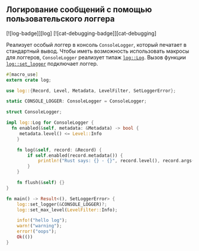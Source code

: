 ## Логирование сообщений с помощью пользовательского логгера

[![log-badge]][log] [![cat-debugging-badge]][cat-debugging]

Реализует особый логгер в консоль `ConsoleLogger`, который печатает в стандартный вывод.
Чтобы иметь возможность использовать макросы для логгеров, `ConsoleLogger` реализует типаж
[`log::Log`]. Вызов функции [`log::set_logger`] подключает логгер.

```rust
#[macro_use]
extern crate log;

use log::{Record, Level, Metadata, LevelFilter, SetLoggerError};

static CONSOLE_LOGGER: ConsoleLogger = ConsoleLogger;

struct ConsoleLogger;

impl log::Log for ConsoleLogger {
  fn enabled(&self, metadata: &Metadata) -> bool {
     metadata.level() <= Level::Info
    }

    fn log(&self, record: &Record) {
        if self.enabled(record.metadata()) {
            println!("Rust says: {} - {}", record.level(), record.args());
        }
    }

    fn flush(&self) {}
}

fn main() -> Result<(), SetLoggerError> {
    log::set_logger(&CONSOLE_LOGGER)?;
    log::set_max_level(LevelFilter::Info);

    info!("hello log");
    warn!("warning");
    error!("oops");
    Ok(())
}
```

[`log::Log`]: https://docs.rs/log/*/log/trait.Log.html
[`log::set_logger`]: https://docs.rs/log/*/log/fn.set_logger.html
